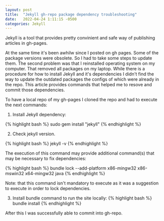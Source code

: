 ```yaml
---
layout: post
title:  "Jekyll gh-repo package dependency troubleshooting"
date:   2022-04-24 1:11:15 -0500
categories: Jekyll
---
```

Jekyll is a tool that provides pretty convinient and safe way of publishing articles in gh-pages.

At the same time it's been awhilw since I posted on gh pages. Some of the package versions were obsolete. So I had to take some steps to update them. The second problem was that I reinstalled operating system on my computer. That removed all packages on my laptop. While there is a procedure for how to install Jekyll and it's dependencies I didn't find the way to update the outdated packages the configs of which were already in the repo. This article provides commands that helped me to resove and commit those dependencies.

To have a local repo of my gh-pages I cloned the repo and had to execute the next commands:

1. Install Jekyll dependency:

{% highlight bash %}
sudo gem install "jekyll"
{% endhighlight %}

2. Check jekyll version.

{% highlight bash %}
jekyll -v
{% endhighlight %}

The execution of this command may provide additional command(s) that may be necessary to fix dependencies:

{% highlight bash %}
bundle lock --add-platform x86-mingw32 x86-mswin32 x64-mingw32 java
{% endhighlight %}

Note: that this command isn't mandatory to execute as it was a suggestion to execute in order to lock dependencies.

3. Install bundle command to run the site locally:
{% highlight bash %}
bundle install
{% endhighlight %}

After this I was successfully able to commit into gh-repo.
